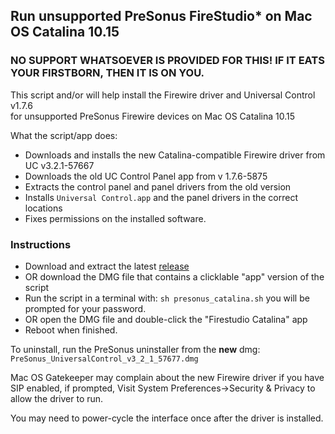 ## Run unsupported PreSonus FireStudio* on Mac OS Catalina 10.15

### NO SUPPORT WHATSOEVER IS PROVIDED FOR THIS! IF IT EATS YOUR FIRSTBORN, THEN IT IS ON YOU.

This script and/or will help install the Firewire driver and Universal Control v1.7.6  
for unsupported PreSonus Firewire devices on Mac OS Catalina 10.15  

What the script/app does:
* Downloads and installs the new Catalina-compatible Firewire driver from UC v3.2.1-57667
* Downloads the old UC Control Panel app from v 1.7.6-5875
* Extracts the control panel and panel drivers from the old version
* Installs `Universal Control.app` and the panel drivers in the correct locations
* Fixes permissions on the installed software.

### Instructions
* Download and extract the latest [release](https://github.com/colin-campbell/firestudio-catalina/releases)
* OR download the DMG file that contains a clicklable "app" version of the script
* Run the script in a terminal with: `sh presonus_catalina.sh` you will be 
prompted for your password.
* OR open the DMG file and double-click the "Firestudio Catalina" app
* Reboot when finished.

To uninstall, run the PreSonus uninstaller from the **new** dmg:  
 `PreSonus_UniversalControl_v3_2_1_57677.dmg`

Mac OS Gatekeeper may complain about the new Firewire driver if you have SIP enabled, if prompted, Visit System Preferences->Security & Privacy to allow the driver to run.  

You may need to power-cycle the interface once after the driver is installed. 



